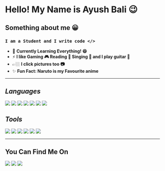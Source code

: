 # **Hello! My Name is Ayush Bali 😉**

## **Something about me :grinning:**
### ```I am a Student and I write code </> ```
- 🌱 **Currently Learning Everything! :laughing:**
- ⚡ **I like Gaming :video_game: Reading :book: Singing :microphone: and I play guitar :guitar:**
- 👉🏼 **I click pictures too 📷**
- ✨ **Fun Fact: Naruto is my Favourite anime**
<hr>

## _Languages_ 

[<img src="https://img.icons8.com/color/48/000000/html-5--v1.png"/>]()
[<img src="https://img.icons8.com/color/48/000000/css3.png"/>]()
[<img src="https://img.icons8.com/color/48/000000/javascript.png"/>]()
[<img src="https://img.icons8.com/color/48/000000/nodejs.png"/>]()
[<img src="https://img.icons8.com/color/48/000000/c-plus-plus-logo.png"/>]()
[<img src="https://img.icons8.com/color/48/000000/python.png"/>]()
[<img src="https://img.icons8.com/color/48/000000/markdown.png"/>]()

## _Tools_
[<img src="https://img.icons8.com/color/48/000000/visual-studio-code-2019.png"/>]()
[<img src="https://img.icons8.com/color/48/000000/ubuntu--v1.png"/>]()
[<img src="https://img.icons8.com/fluent/48/000000/console.png"/>]()
[<img src="https://img.icons8.com/color/48/000000/git.png"/>]()
[<img src="https://img.icons8.com/fluent/48/000000/github.png"/>]()
[<img src="https://img.icons8.com/fluent/48/000000/mysql-logo.png"/>]()

<hr>

## **You Can Find Me On**
[<img src="https://img.icons8.com/fluent/48/000000/linkedin.png"/>](https://www.linkedin.com/in/imayushbali/)
[<img src="https://img.icons8.com/fluent/48/000000/instagram-new.png"/>](https://www.instagram.com/ayuusssshhhhhhh/)
[<img src="https://img.icons8.com/fluent/48/000000/twitter.png"/>](https://twitter.com/ayushbali06)